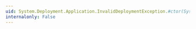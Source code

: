 ```yaml
---
uid: System.Deployment.Application.InvalidDeploymentException.#ctor(System.String)
internalonly: False
---
```

